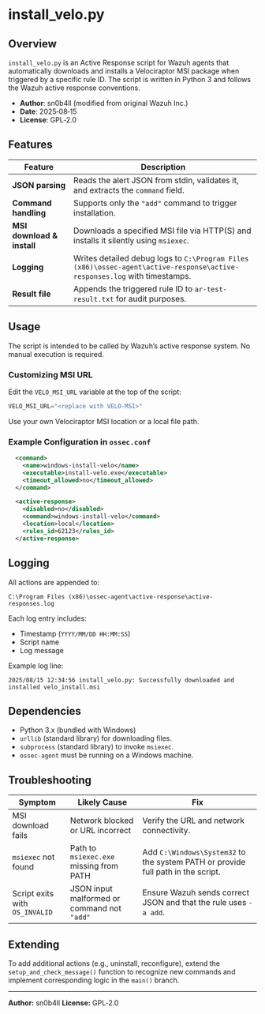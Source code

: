 # install_velo.py

## Overview

`install_velo.py` is an Active Response script for Wazuh agents that automatically downloads and installs a Velociraptor MSI package when triggered by a specific rule ID. The script is written in Python 3 and follows the Wazuh active response conventions.

- **Author**: sn0b4ll (modified from original Wazuh Inc.)
- **Date**: 2025‑08‑15
- **License**: GPL‑2.0

## Features

| Feature | Description |
|---------|-------------|
| **JSON parsing** | Reads the alert JSON from stdin, validates it, and extracts the `command` field. |
| **Command handling** | Supports only the `"add"` command to trigger installation. |
| **MSI download & install** | Downloads a specified MSI file via HTTP(S) and installs it silently using `msiexec`. |
| **Logging** | Writes detailed debug logs to `C:\Program Files (x86)\ossec-agent\active-response\active-responses.log` with timestamps. |
| **Result file** | Appends the triggered rule ID to `ar-test-result.txt` for audit purposes. |

## Usage

The script is intended to be called by Wazuh’s active response system. No manual execution is required.


### Customizing MSI URL

Edit the `VELO_MSI_URL` variable at the top of the script:

```python
VELO_MSI_URL="<replace with VELO-MSI>"
```

Use your own Velociraptor MSI location or a local file path.

### Example Configuration in `ossec.conf`

```xml
  <command>
    <name>windows-install-velo</name>
    <executable>install-velo.exe</executable>
    <timeout_allowed>no</timeout_allowed>
  </command>

  <active-response>
    <disabled>no</disabled>
    <command>windows-install-velo</command>
    <location>local</location>
    <rules_id>62123</rules_id>
  </active-response>
```

## Logging

All actions are appended to:

```
C:\Program Files (x86)\ossec-agent\active-response\active-responses.log
```

Each log entry includes:

- Timestamp (`YYYY/MM/DD HH:MM:SS`)
- Script name
- Log message

Example log line:

```
2025/08/15 12:34:56 install_velo.py: Successfully downloaded and installed velo_install.msi
```

## Dependencies

- Python 3.x (bundled with Windows)
- `urllib` (standard library) for downloading files.
- `subprocess` (standard library) to invoke `msiexec`.
- `ossec-agent` must be running on a Windows machine.

## Troubleshooting

| Symptom | Likely Cause | Fix |
|---------|--------------|-----|
| MSI download fails | Network blocked or URL incorrect | Verify the URL and network connectivity. |
| `msiexec` not found | Path to `msiexec.exe` missing from PATH | Add `C:\Windows\System32` to the system PATH or provide full path in the script. |
| Script exits with `OS_INVALID` | JSON input malformed or command not `"add"` | Ensure Wazuh sends correct JSON and that the rule uses `-a add`. |

## Extending

To add additional actions (e.g., uninstall, reconfigure), extend the `setup_and_check_message()` function to recognize new commands and implement corresponding logic in the `main()` branch.

---

**Author:** sn0b4ll
**License:** GPL‑2.0